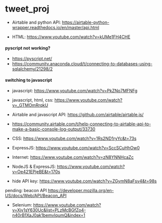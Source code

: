 # tweet_proj

- Airtable and python API: https://airtable-python-wrapper.readthedocs.io/en/master/api.html

- HTML: https://www.youtube.com/watch?v=kUMe1FH4CHE

#### pyscript not working? 
- https://pyscript.net/
- https://community.anaconda.cloud/t/connecting-to-databases-using-sqlalchemy/21298/2

#### switching to javascript
- javascript: https://www.youtube.com/watch?v=PkZNo7MFNFg
- javascript, html, css: https://www.youtube.com/watch?v=_GTMOmRrqkU

- Airtable and javascript API: https://github.com/airtable/airtable.js/
- https://community.airtable.com/t/help-connecting-to-airtable-api-to-make-a-basic-console-log-output/33730

- CSS: https://www.youtube.com/watch?v=1Rs2ND1ryYc&t=73s

- ExpressJS: https://www.youtube.com/watch?v=SccSCuHhOw0

- Internet: https://www.youtube.com/watch?v=zN8YNNHcaZc

- NodeJS & ExpressJS: https://www.youtube.com/watch?v=Oe421EPjeBE&t=170s

- hide API key: https://www.youtube.com/watch?v=ZGymN8aFsv4&t=98s

pending: beacon API https://developer.mozilla.org/en-US/docs/Web/API/Beacon_API
- Selenium: https://www.youtube.com/watch?v=Xjv1sY630Uc&list=PLzMcBGfZo4-n40rB1XaJ0ak1bemvlqumQ&index=1

